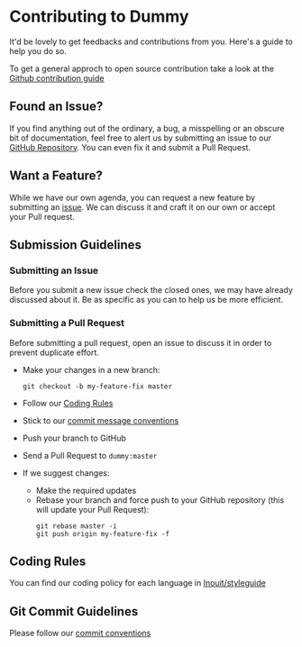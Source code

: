 # Contributing to Dummy
  It'd be lovely to get feedbacks and contributions from you. Here's a guide to help you do so.

  To get a general approch to open source contribution take a look at the [Github contribution guide](https://guides.github.com/activities/contributing-to-open-source/)

## Found an Issue?
  If you find anything out of the ordinary, a bug, a misspelling or an obscure bit of documentation, feel free to alert us by submitting an issue to our [GitHub Repository][issues]. You can even fix it and submit a Pull Request.

## Want a Feature?
  While we have our own agenda, you can request a new feature by submitting an [issue][issues]. We can discuss it and craft it on our own or accept your Pull request.  

## Submission Guidelines

### Submitting an Issue
  Before you submit a new issue check the closed ones, we may have already discussed about it. Be as specific as you can to help us be more efficient.

### Submitting a Pull Request
  Before submitting a pull request, open an issue to discuss it in order to prevent duplicate effort.
  - Make your changes in a new branch:

    `git checkout -b my-feature-fix master`
  - Follow our [Coding Rules][styleguide]
  - Stick to our [commit message conventions][commit]
  - Push your branch to GitHub
  - Send a Pull Request to `dummy:master`
  - If we suggest changes:
    - Make the required updates
    - Rebase your branch and force push to your GitHub repository (this will update your Pull Request):
      ```
      git rebase master -i
      git push origin my-feature-fix -f
      ```

## Coding Rules
  You can find our coding policy for each language in [Inouit/styleguide][styleguide]

## Git Commit Guidelines
  Please follow our [commit conventions][commit]


[github]: https://github.com/Inouit/Dummy
[issues]: https://github.com/Inouit/Dummy/issues
[styleguide]: https://github.com/Inouit/styleguide
[commit]: https://github.com/Inouit/styleguide/blob/master/git/commit.md
